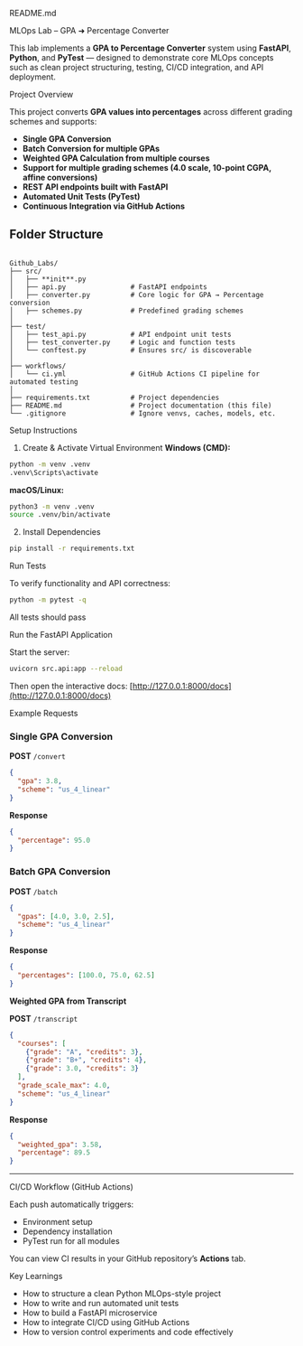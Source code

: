 README.md

MLOps Lab – GPA ➜ Percentage Converter

This lab implements a **GPA to Percentage Converter** system using **FastAPI**, **Python**, and **PyTest** — designed to demonstrate core MLOps concepts such as clean project structuring, testing, CI/CD integration, and API deployment.

Project Overview

This project converts **GPA values into percentages** across different grading schemes and supports:

-  **Single GPA Conversion**
-  **Batch Conversion for multiple GPAs**
-  **Weighted GPA Calculation from multiple courses**
-  **Support for multiple grading schemes (4.0 scale, 10-point CGPA, affine conversions)**
-  **REST API endpoints built with FastAPI**
-  **Automated Unit Tests (PyTest)**
-  **Continuous Integration via GitHub Actions**

## Folder Structure

```

Github_Labs/
├── src/
│   ├── **init**.py
│   ├── api.py                # FastAPI endpoints
│   ├── converter.py          # Core logic for GPA → Percentage conversion
│   ├── schemes.py            # Predefined grading schemes
│
├── test/
│   ├── test_api.py           # API endpoint unit tests
│   ├── test_converter.py     # Logic and function tests
│   └── conftest.py           # Ensures src/ is discoverable
│
├── workflows/
│   └── ci.yml                # GitHub Actions CI pipeline for automated testing
│
├── requirements.txt          # Project dependencies
├── README.md                 # Project documentation (this file)
└── .gitignore                # Ignore venvs, caches, models, etc.

````

Setup Instructions

1. Create & Activate Virtual Environment
**Windows (CMD):**
```bash
python -m venv .venv
.venv\Scripts\activate
````

**macOS/Linux:**

```bash
python3 -m venv .venv
source .venv/bin/activate
```

2. Install Dependencies

```bash
pip install -r requirements.txt
```

Run Tests

To verify functionality and API correctness:

```bash
python -m pytest -q
```

All tests should pass 

Run the FastAPI Application

Start the server:

```bash
uvicorn src.api:app --reload
```

Then open the interactive docs:
[http://127.0.0.1:8000/docs](http://127.0.0.1:8000/docs)

Example Requests

### **Single GPA Conversion**

**POST** `/convert`

```json
{
  "gpa": 3.8,
  "scheme": "us_4_linear"
}
```

**Response**

```json
{
  "percentage": 95.0
}
```

### **Batch GPA Conversion**

**POST** `/batch`

```json
{
  "gpas": [4.0, 3.0, 2.5],
  "scheme": "us_4_linear"
}
```

**Response**

```json
{
  "percentages": [100.0, 75.0, 62.5]
}
```

**Weighted GPA from Transcript**

**POST** `/transcript`

```json
{
  "courses": [
    {"grade": "A", "credits": 3},
    {"grade": "B+", "credits": 4},
    {"grade": 3.0, "credits": 3}
  ],
  "grade_scale_max": 4.0,
  "scheme": "us_4_linear"
}
```

**Response**

```json
{
  "weighted_gpa": 3.58,
  "percentage": 89.5
}
```

---

CI/CD Workflow (GitHub Actions)

Each push automatically triggers:

* Environment setup
* Dependency installation
* PyTest run for all modules

You can view CI results in your GitHub repository’s **Actions** tab.

Key Learnings

* How to structure a clean Python MLOps-style project
* How to write and run automated unit tests
* How to build a FastAPI microservice
* How to integrate CI/CD using GitHub Actions
* How to version control experiments and code effectively
